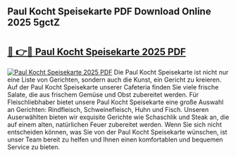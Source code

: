 ## Paul Kocht Speisekarte PDF Download Online 2025 5gctZ

# <h2><a href="http://gcb6p1l.nevu.top/?p=Paul+Kocht+Speisekarte">🔗 👉🔴 Paul Kocht Speisekarte 2025 PDF</a></h2>

[![Paul Kocht Speisekarte 2025 PDF](https://i.imgur.com/dBaPXMq.png)](http://gcb6p1l.nevu.top/?p=Paul+Kocht+Speisekarte)
Die Paul Kocht Speisekarte ist nicht nur eine Liste von Gerichten, sondern auch die Kunst, ein Gericht zu kreieren. Auf der Paul Kocht Speisekarte unserer Cafeteria finden Sie viele frische Salate, die aus frischem Gemüse und Obst zubereitet werden. Für Fleischliebhaber bietet unsere Paul Kocht Speisekarte eine große Auswahl an Gerichten: Rindfleisch, Schweinefleisch, Huhn und Fisch. Unseren Auserwählten bieten wir exquisite Gerichte wie Schaschlik und Steak an, die auf einem alten, natürlichen Feuer zubereitet werden. Wenn Sie sich nicht entscheiden können, was Sie von der Paul Kocht Speisekarte wünschen, ist unser Team bereit zu helfen und Ihnen einen komfortablen und bequemen Service zu bieten.
